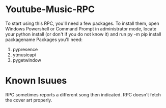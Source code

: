# Youtube-Music-RPC
To start using this RPC, you'll need a few packages. To install them, open Windows Powershell or Command Prompt in administrator mode, locate your python install (or don't if you do not know it) and run py -m pip install packagename
Packages you'll need:
1. pypresence
2. ytmusicapi
3. pygetwindow
# Known Isuues
RPC sometimes reports a different song then indicated.
RPC doesn't fetch the cover art properly.
